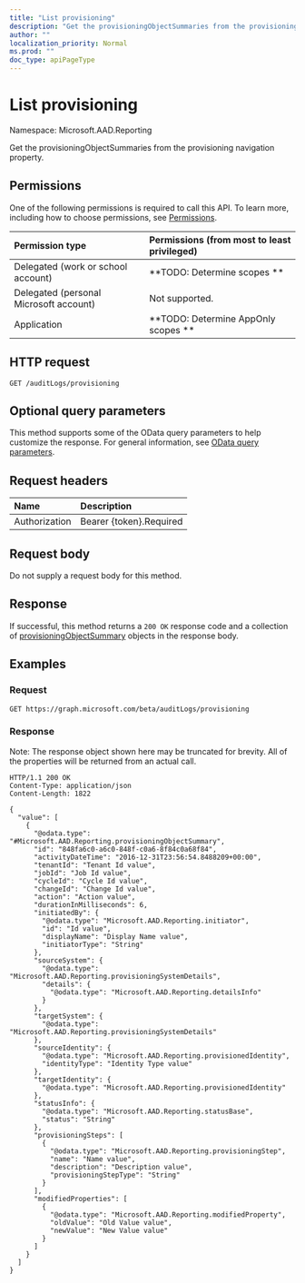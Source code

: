 ```yaml
---
title: "List provisioning"
description: "Get the provisioningObjectSummaries from the provisioning navigation property."
author: ""
localization_priority: Normal
ms.prod: ""
doc_type: apiPageType
---
```


# List provisioning

Namespace: Microsoft.AAD.Reporting

Get the provisioningObjectSummaries from the provisioning navigation property.

## Permissions
One of the following permissions is required to call this API. To learn more, including how to choose permissions, see [Permissions](/concepts/permissions-reference.md).

|Permission type|Permissions (from most to least privileged)|
|:---|:---|
|Delegated (work or school account)|**TODO: Determine scopes **|
|Delegated (personal Microsoft account)|Not supported.|
|Application|**TODO: Determine AppOnly scopes **|

## HTTP request
<!-- {
  "blockType": "ignored"
}
-->
``` http
GET /auditLogs/provisioning
```

## Optional query parameters
This method supports some of the OData query parameters to help customize the response. For general information, see [OData query parameters](/graph/query-parameters).

## Request headers
|Name|Description|
|:---|:---|
|Authorization|Bearer {token}.Required|

## Request body
Do not supply a request body for this method.

## Response
If successful, this method returns a `200 OK` response code and a collection of [provisioningObjectSummary](../resources/provisioningobjectsummary.md) objects in the response body.

## Examples

### Request
<!-- {
  "blockType": "request",
  "name": "get_provisioningobjectsummary"
}
-->
``` http
GET https://graph.microsoft.com/beta/auditLogs/provisioning
```

### Response
Note: The response object shown here may be truncated for brevity. All of the properties will be returned from an actual call.
<!-- {
  "blockType": "response",
  "truncated": true,
  "@odata.type": "collection(microsoft.aad.reporting.provisioningobjectsummary)"
}
-->
``` http
HTTP/1.1 200 OK
Content-Type: application/json
Content-Length: 1822

{
  "value": [
    {
      "@odata.type": "#Microsoft.AAD.Reporting.provisioningObjectSummary",
      "id": "848fa6c0-a6c0-848f-c0a6-8f84c0a68f84",
      "activityDateTime": "2016-12-31T23:56:54.8488209+00:00",
      "tenantId": "Tenant Id value",
      "jobId": "Job Id value",
      "cycleId": "Cycle Id value",
      "changeId": "Change Id value",
      "action": "Action value",
      "durationInMilliseconds": 6,
      "initiatedBy": {
        "@odata.type": "Microsoft.AAD.Reporting.initiator",
        "id": "Id value",
        "displayName": "Display Name value",
        "initiatorType": "String"
      },
      "sourceSystem": {
        "@odata.type": "Microsoft.AAD.Reporting.provisioningSystemDetails",
        "details": {
          "@odata.type": "Microsoft.AAD.Reporting.detailsInfo"
        }
      },
      "targetSystem": {
        "@odata.type": "Microsoft.AAD.Reporting.provisioningSystemDetails"
      },
      "sourceIdentity": {
        "@odata.type": "Microsoft.AAD.Reporting.provisionedIdentity",
        "identityType": "Identity Type value"
      },
      "targetIdentity": {
        "@odata.type": "Microsoft.AAD.Reporting.provisionedIdentity"
      },
      "statusInfo": {
        "@odata.type": "Microsoft.AAD.Reporting.statusBase",
        "status": "String"
      },
      "provisioningSteps": [
        {
          "@odata.type": "Microsoft.AAD.Reporting.provisioningStep",
          "name": "Name value",
          "description": "Description value",
          "provisioningStepType": "String"
        }
      ],
      "modifiedProperties": [
        {
          "@odata.type": "Microsoft.AAD.Reporting.modifiedProperty",
          "oldValue": "Old Value value",
          "newValue": "New Value value"
        }
      ]
    }
  ]
}
```

